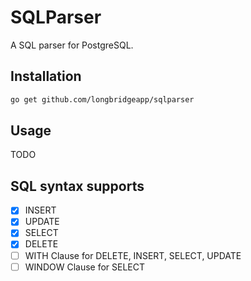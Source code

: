 # SQLParser

A SQL parser for PostgreSQL.

## Installation

```bash
go get github.com/longbridgeapp/sqlparser
```

## Usage

TODO

## SQL syntax supports

- [x] INSERT
- [x] UPDATE
- [x] SELECT
- [x] DELETE
- [ ] WITH Clause for DELETE, INSERT, SELECT, UPDATE
- [ ] WINDOW Clause for SELECT
